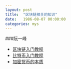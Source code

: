 ```yaml
---
layout: post
title:  "区块链相关的知识"
date:   1986-08-07 00:00:00
categories: mys
---
```


###阮一峰

* [区块链入门教程](http://www.ruanyifeng.com/blog/2017/12/blockchain-tutorial.html)
* [比特币入门教程](http://www.ruanyifeng.com/blog/2018/01/bitcoin-tutorial.html)
* [加密货币的本质](http://www.ruanyifeng.com/blog/2018/01/cryptocurrency-tutorial.html)




